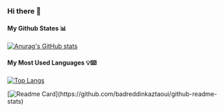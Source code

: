 ### Hi there 👋

#### My Github States 📊
[![Anurag's GitHub stats](https://github-readme-stats.vercel.app/api?username=badreddinkaztaoui&show_icons=true&theme=radical)](https://github.com/badreddinkaztaoui/github-readme-stats)

#### My Most Used Languages 💡⌨️
[![Top Langs](https://github-readme-stats.vercel.app/api/top-langs/?username=badreddinkaztaoui&layout=compact&show_icons=true&theme=radical)](https://github.com/badreddinkaztaoui/github-readme-stats)


[![Readme Card](https://github-readme-stats.vercel.app/api/pin/?username=badreddinkaztaoui&repo="retro-race")](https://github.com/badreddinkaztaoui/github-readme-stats)
